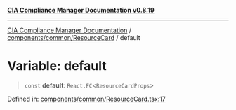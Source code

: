 [**CIA Compliance Manager Documentation v0.8.19**](../../../../README.md)

***

[CIA Compliance Manager Documentation](../../../../modules.md) / [components/common/ResourceCard](../README.md) / default

# Variable: default

> `const` **default**: `React.FC`\<`ResourceCardProps`\>

Defined in: [components/common/ResourceCard.tsx:17](https://github.com/Hack23/cia-compliance-manager/blob/8a17389ebf0d2a027875b835eec814811b99abcc/src/components/common/ResourceCard.tsx#L17)
